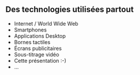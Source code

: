 ## Des technologies utilisées partout

<ul>
    <li class="fragment">Internet / World Wide Web</li>
    <li class="fragment">Smartphones</li>
    <li class="fragment">Applications Desktop</li>
    <li class="fragment">Bornes tactiles</li>
    <li class="fragment">Écrans publicitaires</li>
    <li class="fragment">Sous-titrage vidéo</li>
    <li class="fragment">Cette présentation :-)</li>
    <li class="fragment">...</li>
</ul>
